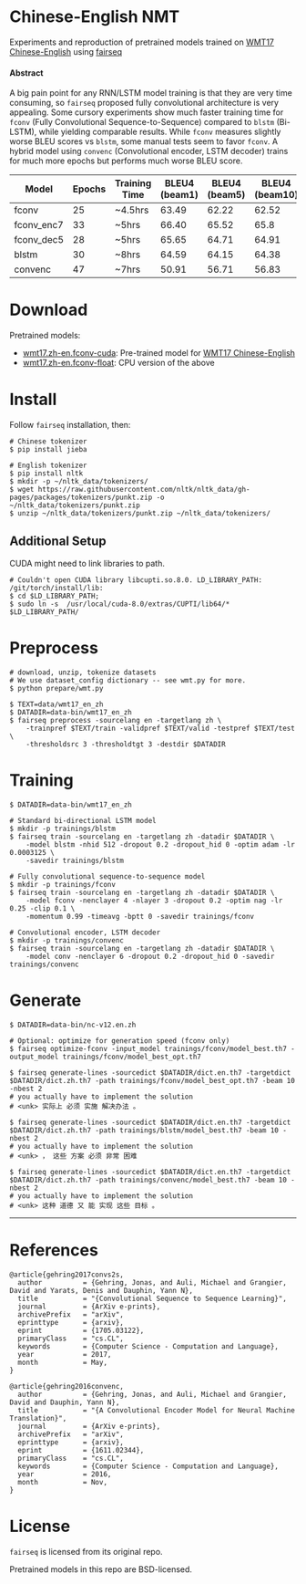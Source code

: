 # Chinese-English NMT

Experiments and reproduction of pretrained models trained on [WMT17 Chinese-English](http://www.statmt.org/wmt17/translation-task.html) using [fairseq](https://github.com/facebookresearch/fairseq)


#### Abstract 

A big pain point for any RNN/LSTM model training is that they are very time consuming, so `fairseq` proposed fully convolutional architecture is very appealing. Some cursory experiments show much faster training time for `fconv` (Fully Convolutional Sequence-to-Sequence) compared to `blstm` (Bi-LSTM), while yielding comparable results. While `fconv` measures slightly worse BLEU scores vs `blstm`, some manual tests seem to favor `fconv`. A hybrid model using `convenc` (Convolutional encoder, LSTM decoder) trains for much more epochs but performs much worse BLEU score. 


|Model | Epochs | Training Time | BLEU4 (beam1) | BLEU4 (beam5) | BLEU4 (beam10) | BLEU4 (beam20)|
|------|--------|---------------|---------------|---------------|----------------|---------------|
| fconv | 25 | ~4.5hrs | 63.49 | 62.22 | 62.52 | 62.74 |
| fconv_enc7 | 33 | ~5hrs | 66.40 | 65.52 | 65.8 | 65.96 |
| fconv_dec5 | 28 | ~5hrs | 65.65 | 64.71 | 64.91 | 64.98 |
| blstm | 30 | ~8hrs | 64.59 | 64.15 | 64.38 | 63.76 |
| convenc | 47 | ~7hrs | 50.91 | 56.71 | 56.83 | 53.66 |


# Download

Pretrained models:

- [wmt17.zh-en.fconv-cuda](https://s3-us-west-2.amazonaws.com/twairball.wmt17.zh-en/wmt17.zh-en.fconv-cuda.tgz): Pre-trained model for [WMT17 Chinese-English](http://www.statmt.org/wmt17/translation-task.html) 
- [wmt17.zh-en.fconv-float](https://s3-us-west-2.amazonaws.com/twairball.wmt17.zh-en/wmt17.zh-en.fconv-float.tgz): CPU version of the above

# Install

Follow `fairseq` installation, then:

````
# Chinese tokenizer
$ pip install jieba

# English tokenizer
$ pip install nltk
$ mkdir -p ~/nltk_data/tokenizers/
$ wget https://raw.githubusercontent.com/nltk/nltk_data/gh-pages/packages/tokenizers/punkt.zip -o ~/nltk_data/tokenizers/punkt.zip
$ unzip ~/nltk_data/tokenizers/punkt.zip ~/nltk_data/tokenizers/

````

## Additional Setup

CUDA might need to link libraries to path. 

````
# Couldn't open CUDA library libcupti.so.8.0. LD_LIBRARY_PATH: /git/torch/install/lib:
$ cd $LD_LIBRARY_PATH; 
$ sudo ln -s  /usr/local/cuda-8.0/extras/CUPTI/lib64/* $LD_LIBRARY_PATH/
````


# Preprocess

````
# download, unzip, tokenize datasets
# We use dataset_config dictionary -- see wmt.py for more. 
$ python prepare/wmt.py

$ TEXT=data/wmt17_en_zh
$ DATADIR=data-bin/wmt17_en_zh
$ fairseq preprocess -sourcelang en -targetlang zh \
    -trainpref $TEXT/train -validpref $TEXT/valid -testpref $TEXT/test \
    -thresholdsrc 3 -thresholdtgt 3 -destdir $DATADIR
````

# Training

````
$ DATADIR=data-bin/wmt17_en_zh

# Standard bi-directional LSTM model
$ mkdir -p trainings/blstm
$ fairseq train -sourcelang en -targetlang zh -datadir $DATADIR \
    -model blstm -nhid 512 -dropout 0.2 -dropout_hid 0 -optim adam -lr 0.0003125 \
    -savedir trainings/blstm

# Fully convolutional sequence-to-sequence model
$ mkdir -p trainings/fconv
$ fairseq train -sourcelang en -targetlang zh -datadir $DATADIR \
    -model fconv -nenclayer 4 -nlayer 3 -dropout 0.2 -optim nag -lr 0.25 -clip 0.1 \
    -momentum 0.99 -timeavg -bptt 0 -savedir trainings/fconv

# Convolutional encoder, LSTM decoder
$ mkdir -p trainings/convenc
$ fairseq train -sourcelang en -targetlang zh -datadir $DATADIR \
    -model conv -nenclayer 6 -dropout 0.2 -dropout_hid 0 -savedir trainings/convenc
````

# Generate

````
$ DATADIR=data-bin/nc-v12.en.zh

# Optional: optimize for generation speed (fconv only)
$ fairseq optimize-fconv -input_model trainings/fconv/model_best.th7 -output_model trainings/fconv/model_best_opt.th7

$ fairseq generate-lines -sourcedict $DATADIR/dict.en.th7 -targetdict $DATADIR/dict.zh.th7 -path trainings/fconv/model_best_opt.th7 -beam 10 -nbest 2
# you actually have to implement the solution
# <unk> 实际上 必须 实施 解决办法 。

$ fairseq generate-lines -sourcedict $DATADIR/dict.en.th7 -targetdict $DATADIR/dict.zh.th7 -path trainings/blstm/model_best.th7 -beam 10 -nbest 2
# you actually have to implement the solution
# <unk> ， 这些 方案 必须 非常 困难 

$ fairseq generate-lines -sourcedict $DATADIR/dict.en.th7 -targetdict $DATADIR/dict.zh.th7 -path trainings/convenc/model_best.th7 -beam 10 -nbest 2
# you actually have to implement the solution
# <unk> 这种 道德 又 能 实现 这些 目标 。 

````

---

# References

```
@article{gehring2017convs2s,
  author          = {Gehring, Jonas, and Auli, Michael and Grangier, David and Yarats, Denis and Dauphin, Yann N},
  title           = "{Convolutional Sequence to Sequence Learning}",
  journal         = {ArXiv e-prints},
  archivePrefix   = "arXiv",
  eprinttype      = {arxiv},
  eprint          = {1705.03122},
  primaryClass    = "cs.CL",
  keywords        = {Computer Science - Computation and Language},
  year            = 2017,
  month           = May,
}
```

```
@article{gehring2016convenc,
  author          = {Gehring, Jonas, and Auli, Michael and Grangier, David and Dauphin, Yann N},
  title           = "{A Convolutional Encoder Model for Neural Machine Translation}",
  journal         = {ArXiv e-prints},
  archivePrefix   = "arXiv",
  eprinttype      = {arxiv},
  eprint          = {1611.02344},
  primaryClass    = "cs.CL",
  keywords        = {Computer Science - Computation and Language},
  year            = 2016,
  month           = Nov,
}
```

# License
`fairseq` is licensed from its original repo. 

Pretrained models in this repo are BSD-licensed.